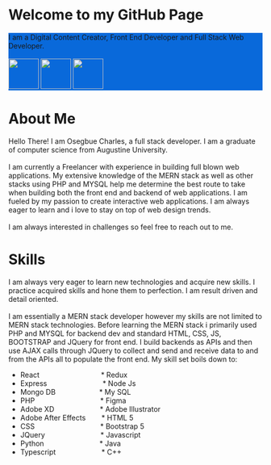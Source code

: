 <h1>
Welcome to my GitHub Page
</h1>

<!--
**osegbuecharles/osegbuecharles** is a ✨ _special_ ✨ repository because its `README.md` (this file) appears on your GitHub profile.

![Osegbue Charles LOGO(dark mode)](https://user-images.githubusercontent.com/33052809/183253328-77d31ed0-16c2-4439-bb68-4b0c1b7d96f5.png)
![Osegbue Charles LOGO](https://user-images.githubusercontent.com/33052809/183253340-abc3082c-89e0-483b-b956-dccd8715aef1.png)

Here are some ideas to get you started:

- 🔭 I’m currently working on ...
- 🌱 I’m currently learning ...
- 👯 I’m looking to collaborate on ...
- 🤔 I’m looking for help with ...
- 💬 Ask me about ...
- 📫 How to reach me: ...
- 😄 Pronouns: ...
- ⚡ Fun fact: ...

<picture>
  	<source media="(prefers-color-scheme: dark)" srcset="https://user-images.githubusercontent.com/33052809/183253328-77d31ed0-16c2-4439-bb68-4b0c1b7d96f5.png">
  	<source media="(prefers-color-scheme: light)" srcset="https://user-images.githubusercontent.com/33052809/183253340-abc3082c-89e0-483b-b956-dccd8715aef1.png">
  	<img width="250" alt="Shows my official logo" src="https://user-images.githubusercontent.com/33052809/183253340-abc3082c-89e0-483b-b956-dccd8715aef1.png">
</picture>
-->






<div style='background-color:#0969DA'>
	I am a Digital Content Creator, Front End Developer and Full Stack Web Developer. <br/><br/>
	<a href='mailto:osegbuecharles@gmail.com'><img  width="60" src="https://img.icons8.com/arcade/2x/experimental-new-post-arcade.png"></a>	
	<a href='https://osegbuecharles.com'><img  width="60" src="https://img.icons8.com/clouds/2x/domain.png"></a>
	<a href='https://www.linkedin.com/in/charles-osegbue-419784155/'><img  width="60" src="https://img.icons8.com/external-justicon-flat-justicon/2x/external-linkedin-social-media-justicon-flat-justicon.png"></a>
</div>



<h1>About Me</h1>
Hello There! I am Osegbue Charles, a full stack developer. I am a graduate of computer science from Augustine University.
<br/><br/>
I am currently a Freelancer with experience in building full blown web applications. My extensive knowledge of the MERN stack as well as other stacks using PHP and MYSQL help me determine the best route to take when building both the front end and backend of web applications. I am fueled by my passion to create interactive web applications. I am always eager to learn and i love to stay on top of web design trends.
<br/><br/>
I am always interested in challenges so feel free to reach out to me.

<h1>Skills</h1>
I am always very eager to learn new technologies and acquire new skills. I practice acquired skills and hone them to perfection. I am result driven and detail oriented. <br/><br/> I am essentially a MERN stack developer however my skills are not limited to MERN stack technologies. Before learning the MERN stack i primarily used PHP and MYSQL for backend dev and standard HTML, CSS, JS, BOOTSTRAP and JQuery for front end. I build backends as APIs and then use AJAX calls through JQuery to collect and send  and receive data to and from the APIs all to populate the front end. My skill set boils down to:<br/>

* React&nbsp;&nbsp;&nbsp;&nbsp;&nbsp;&nbsp;&nbsp;&nbsp;&nbsp;&nbsp;&nbsp;&nbsp;&nbsp;&nbsp;&nbsp;&nbsp;&nbsp;&nbsp;&nbsp;&nbsp;&nbsp;&nbsp;&nbsp;&nbsp;&nbsp;&nbsp;&nbsp;&nbsp;&nbsp;&nbsp; * Redux
* Express&nbsp;&nbsp;&nbsp; &nbsp;&nbsp;&nbsp;&nbsp;&nbsp;&nbsp;&nbsp;&nbsp;&nbsp;&nbsp;&nbsp;&nbsp;&nbsp;&nbsp;&nbsp;&nbsp;&nbsp;&nbsp;&nbsp;&nbsp;&nbsp;&nbsp;&nbsp; * Node Js
* Mongo DB&nbsp;&nbsp;&nbsp;&nbsp;&nbsp;&nbsp;&nbsp;&nbsp;&nbsp;&nbsp;&nbsp;&nbsp;&nbsp;&nbsp;&nbsp;&nbsp;&nbsp;&nbsp;&nbsp;&nbsp;&nbsp; * My SQL
* PHP&nbsp;&nbsp;&nbsp;&nbsp;&nbsp;&nbsp;&nbsp;&nbsp;&nbsp;&nbsp;&nbsp;&nbsp; &nbsp;&nbsp;&nbsp;&nbsp;&nbsp;&nbsp;&nbsp;&nbsp;&nbsp;&nbsp;&nbsp;&nbsp;&nbsp;&nbsp;&nbsp;&nbsp;  &nbsp;&nbsp;&nbsp;* Figma
* Adobe XD&nbsp;&nbsp; &nbsp;&nbsp;&nbsp;&nbsp;&nbsp;&nbsp;&nbsp;&nbsp;&nbsp;&nbsp;&nbsp;&nbsp;&nbsp;&nbsp;&nbsp;&nbsp;&nbsp;&nbsp;&nbsp; * Adobe Illustrator
* Adobe After Effects &nbsp;&nbsp;&nbsp;&nbsp;&nbsp;&nbsp; * HTML 5
* CSS&nbsp;&nbsp;&nbsp;&nbsp;&nbsp;&nbsp;&nbsp;&nbsp;&nbsp;&nbsp;&nbsp; &nbsp;&nbsp;&nbsp;&nbsp;&nbsp;&nbsp;&nbsp;&nbsp;&nbsp;&nbsp;&nbsp;&nbsp;&nbsp;&nbsp;&nbsp;&nbsp;&nbsp;&nbsp;&nbsp;&nbsp; * Bootstrap 5
* JQuery&nbsp;&nbsp;&nbsp; &nbsp;&nbsp;&nbsp;&nbsp;&nbsp;&nbsp;&nbsp;&nbsp;&nbsp;&nbsp;&nbsp;&nbsp;&nbsp;&nbsp;&nbsp;&nbsp;&nbsp;&nbsp;&nbsp;&nbsp;&nbsp;&nbsp;&nbsp; * Javascript
* Python&nbsp;&nbsp;&nbsp;&nbsp;&nbsp;&nbsp;&nbsp;&nbsp; &nbsp;&nbsp;&nbsp;&nbsp;&nbsp;&nbsp;&nbsp;&nbsp;&nbsp;&nbsp;&nbsp;&nbsp;&nbsp;&nbsp;&nbsp;&nbsp;&nbsp;&nbsp; * Java
* Typescript&nbsp;&nbsp;&nbsp; &nbsp;&nbsp;&nbsp;&nbsp;&nbsp;&nbsp;&nbsp;&nbsp;&nbsp;&nbsp;&nbsp;&nbsp;&nbsp;&nbsp;&nbsp;&nbsp;&nbsp;&nbsp; * C++
